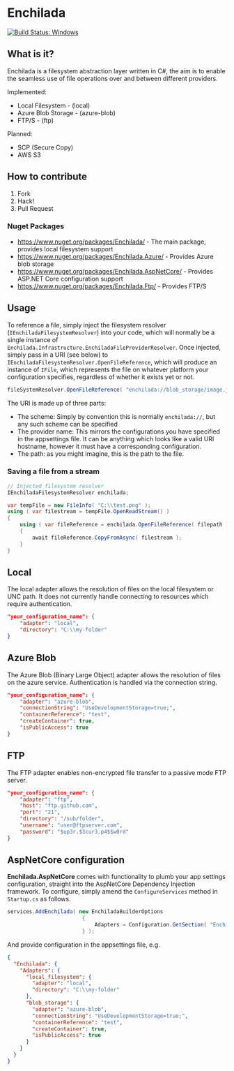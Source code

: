 # Enchilada
[![Build Status: Windows](https://ci.appveyor.com/api/projects/status/github/sparkeh9/enchilada?branch=master&svg=true)](https://ci.appveyor.com/api/projects/status/github/sparkeh9/enchilada?branch=master&svg=true)

## What is it?
Enchilada is a filesystem abstraction layer written in C#, the aim is to enable the seamless use of file operations over and between different providers.

Implemented:
- Local Filesystem - (local)
- Azure Blob Storage - (azure-blob)
- FTP/S - (ftp)

Planned:
- SCP (Secure Copy)
- AWS S3


## How to contribute
1. Fork
1. Hack!
1. Pull Request

### Nuget Packages
- https://www.nuget.org/packages/Enchilada/ - The main package, provides local filesystem support
- https://www.nuget.org/packages/Enchilada.Azure/ - Provides Azure blob storage
- https://www.nuget.org/packages/Enchilada.AspNetCore/ - Provides ASP.NET Core configuration support
- https://www.nuget.org/packages/Enchilada.Ftp/ - Provides FTP/S


## Usage

To reference a file, simply inject the filesystem resolver (`IEnchiladaFilesystemResolver`) into your code, which will normally be a single instance of `Enchilada.Infrastructure.EnchiladaFileProviderResolver`.
Once injected, simply pass in a URI (see below) to `IEnchiladaFilesystemResolver.OpenFileReference`, which will produce an instance of `IFile`, which represents the file on whatever platform your configuration specifies, regardless of whether it exists yet or not.
```C#
fileSystemResolver.OpenFileReference( "enchilada://blob_storage/image.jpg" );
```
The URI is made up of three parts:
- The scheme: Simply by convention this is normally `enchilada://`, but any such scheme can be specified
- The provider name: This mirrors the configurations you have specified in the appsettings file. It can be anything which looks like a valid URI hostname, however it must have a corresponding configuration.
- The path: as you might imagine, this is the path to the file.

### Saving a file from a stream

```C#
// Injected filesystem resolver
IEnchiladaFilesystemResolver enchilada;

var tempFile = new FileInfo( "C:\\test.png" );
using ( var filestream = tempFile.OpenReadStream() )
{
	using ( var fileReference = enchilada.OpenFileReference( filepath ) )
	{
	    await fileReference.CopyFromAsync( filestream );
	}
}
```

## Local
The local adapter allows the resolution of files on the local filesystem or UNC path. 
It does not currently handle connecting to resources which require authentication.
```json
"your_configuration_name": {
	"adapter": "local",
	"directory": "C:\\my-folder"
}
```

## Azure Blob
The Azure Blob (Binary Large Object) adapter allows the resolution of files on the azure service.
Authentication is handled via the connection string.
```json
"your_configuration_name": {
	"adapter": "azure-blob",
	"connectionString": "UseDevelopmentStorage=true;",
	"containerReference": "test",
	"createContainer": true,
	"isPublicAccess": true
}
```

## FTP
The FTP adapter enables non-encrypted file transfer to a passive mode FTP server.
```json
"your_configuration_name": {
	"adapter": "ftp",
	"host": "ftp.github.com",
	"port": "21",
	"directory": "/sub/folder",
	"username": "user@ftpserver.com",
	"password": "$up3r.$3cur3.p4$$w0rd"
}
```

## AspNetCore configuration
**Enchilada.AspNetCore** comes with functionality to plumb your app settings configuration, straight
into the AspNetCore Dependency Injection framework. To configure, simply amend the `ConfigureServices` method 
in `Startup.cs` as follows.

```C#
services.AddEnchilada( new EnchiladaBuilderOptions
                        {
                            Adapters = Configuration.GetSection( "Enchilada:Adapters" )
                        } );
```

And provide configuration in the appsettings file, e.g.
```json
{
  "Enchilada": {
    "Adapters": {
      "local_filesystem": {
        "adapter": "local",
        "directory": "C:\\my-folder"
      },
      "blob_storage": {
        "adapter": "azure-blob",
        "connectionString": "UseDevelopmentStorage=true;",
        "containerReference": "test",
        "createContainer": true,
        "isPublicAccess": true
      }
    }
  }
}
```
